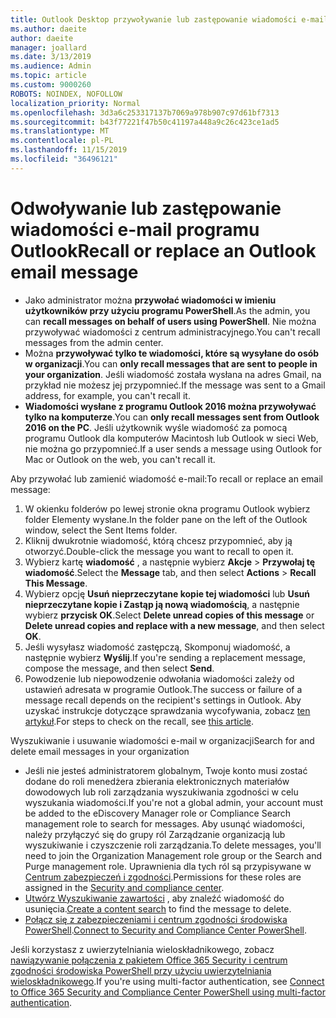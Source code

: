 ```yaml
---
title: Outlook Desktop przywoływanie lub zastępowanie wiadomości e-mail
ms.author: daeite
author: daeite
manager: joallard
ms.date: 3/13/2019
ms.audience: Admin
ms.topic: article
ms.custom: 9000260
ROBOTS: NOINDEX, NOFOLLOW
localization_priority: Normal
ms.openlocfilehash: 3d3a6c253317137b7069a978b907c97d61bf7313
ms.sourcegitcommit: b43f77221f47b50c41197a448a9c26c423ce1ad5
ms.translationtype: MT
ms.contentlocale: pl-PL
ms.lasthandoff: 11/15/2019
ms.locfileid: "36496121"
---
```

# <a name="recall-or-replace-an-outlook-email-message"></a><span data-ttu-id="6805f-102">Odwoływanie lub zastępowanie wiadomości e-mail programu Outlook</span><span class="sxs-lookup"><span data-stu-id="6805f-102">Recall or replace an Outlook email message</span></span>

- <span data-ttu-id="6805f-103">Jako administrator można **przywołać wiadomości w imieniu użytkowników przy użyciu programu PowerShell**.</span><span class="sxs-lookup"><span data-stu-id="6805f-103">As the admin, you can **recall messages on behalf of users using PowerShell**.</span></span> <span data-ttu-id="6805f-104">Nie można przywoływać wiadomości z centrum administracyjnego.</span><span class="sxs-lookup"><span data-stu-id="6805f-104">You can't recall messages from the admin center.</span></span>
- <span data-ttu-id="6805f-105">Można **przywoływać tylko te wiadomości, które są wysyłane do osób w organizacji**.</span><span class="sxs-lookup"><span data-stu-id="6805f-105">You can **only recall messages that are sent to people in your organization**.</span></span> <span data-ttu-id="6805f-106">Jeśli wiadomość została wysłana na adres Gmail, na przykład nie możesz jej przypomnieć.</span><span class="sxs-lookup"><span data-stu-id="6805f-106">If the message was sent to a Gmail address, for example, you can't recall it.</span></span>
- <span data-ttu-id="6805f-107">**Wiadomości wysłane z programu Outlook 2016 można przywoływać tylko na komputerze**.</span><span class="sxs-lookup"><span data-stu-id="6805f-107">You can **only recall messages sent from Outlook 2016 on the PC**.</span></span> <span data-ttu-id="6805f-108">Jeśli użytkownik wyśle wiadomość za pomocą programu Outlook dla komputerów Macintosh lub Outlook w sieci Web, nie można go przypomnieć.</span><span class="sxs-lookup"><span data-stu-id="6805f-108">If a user sends a message using Outlook for Mac or Outlook on the web, you can't recall it.</span></span>

<span data-ttu-id="6805f-109">Aby przywołać lub zamienić wiadomość e-mail:</span><span class="sxs-lookup"><span data-stu-id="6805f-109">To recall or replace an email message:</span></span>

1. <span data-ttu-id="6805f-110">W okienku folderów po lewej stronie okna programu Outlook wybierz folder Elementy wysłane.</span><span class="sxs-lookup"><span data-stu-id="6805f-110">In the folder pane on the left of the Outlook window, select the Sent Items folder.</span></span>
1. <span data-ttu-id="6805f-111">Kliknij dwukrotnie wiadomość, którą chcesz przypomnieć, aby ją otworzyć.</span><span class="sxs-lookup"><span data-stu-id="6805f-111">Double-click the message you want to recall to open it.</span></span>
1. <span data-ttu-id="6805f-112">Wybierz kartę **wiadomość** , a następnie wybierz **Akcje** > **Przywołaj tę wiadomość**.</span><span class="sxs-lookup"><span data-stu-id="6805f-112">Select the **Message** tab, and then select **Actions** > **Recall This Message**.</span></span>
1. <span data-ttu-id="6805f-113">Wybierz opcję **Usuń nieprzeczytane kopie tej wiadomości** lub **Usuń nieprzeczytane kopie i Zastąp ją nową wiadomością**, a następnie wybierz **przycisk OK**.</span><span class="sxs-lookup"><span data-stu-id="6805f-113">Select **Delete unread copies of this message** or **Delete unread copies and replace with a new message**, and then select **OK**.</span></span>
1. <span data-ttu-id="6805f-114">Jeśli wysyłasz wiadomość zastępczą, Skomponuj wiadomość, a następnie wybierz **Wyślij**.</span><span class="sxs-lookup"><span data-stu-id="6805f-114">If you're sending a replacement message, compose the message, and then select **Send**.</span></span>
1. <span data-ttu-id="6805f-115">Powodzenie lub niepowodzenie odwołania wiadomości zależy od ustawień adresata w programie Outlook.</span><span class="sxs-lookup"><span data-stu-id="6805f-115">The success or failure of a message recall depends on the recipient's settings in Outlook.</span></span> <span data-ttu-id="6805f-116">Aby uzyskać instrukcje dotyczące sprawdzania wycofywania, zobacz [ten artykuł](https://support.office.com/article/35027f88-d655-4554-b4f8-6c0729a723a0).</span><span class="sxs-lookup"><span data-stu-id="6805f-116">For steps to check on the recall, see [this article](https://support.office.com/article/35027f88-d655-4554-b4f8-6c0729a723a0).</span></span>

<span data-ttu-id="6805f-117">Wyszukiwanie i usuwanie wiadomości e-mail w organizacji</span><span class="sxs-lookup"><span data-stu-id="6805f-117">Search for and delete email messages in your organization</span></span>

- <span data-ttu-id="6805f-118">Jeśli nie jesteś administratorem globalnym, Twoje konto musi zostać dodane do roli menedżera zbierania elektronicznych materiałów dowodowych lub roli zarządzania wyszukiwania zgodności w celu wyszukania wiadomości.</span><span class="sxs-lookup"><span data-stu-id="6805f-118">If you're not a global admin, your account must be added to the eDiscovery Manager role or Compliance Search management role to search for messages.</span></span> <span data-ttu-id="6805f-119">Aby usunąć wiadomości, należy przyłączyć się do grupy ról Zarządzanie organizacją lub wyszukiwanie i czyszczenie roli zarządzania.</span><span class="sxs-lookup"><span data-stu-id="6805f-119">To delete messages, you'll need to join the Organization Management role group or the Search and Purge management role.</span></span> <span data-ttu-id="6805f-120">Uprawnienia dla tych ról są przypisywane w [Centrum zabezpieczeń i zgodności](https://go.microsoft.com/fwlink/?linkid=2083731).</span><span class="sxs-lookup"><span data-stu-id="6805f-120">Permissions for these roles are assigned in the [Security and compliance center](https://go.microsoft.com/fwlink/?linkid=2083731).</span></span>
- <span data-ttu-id="6805f-121">[Utwórz Wyszukiwanie zawartości](https://docs.microsoft.com/office365/securitycompliance/content-search) , aby znaleźć wiadomość do usunięcia.</span><span class="sxs-lookup"><span data-stu-id="6805f-121">[Create a content search](https://docs.microsoft.com/office365/securitycompliance/content-search) to find the message to delete.</span></span>
- <span data-ttu-id="6805f-122">[Połącz się z zabezpieczeniami i centrum zgodności środowiska PowerShell](https://docs.microsoft.com/powershell/exchange/office-365-scc/connect-to-scc-powershell/connect-to-scc-powershell?view=exchange-ps).</span><span class="sxs-lookup"><span data-stu-id="6805f-122">[Connect to Security and Compliance Center PowerShell](https://docs.microsoft.com/powershell/exchange/office-365-scc/connect-to-scc-powershell/connect-to-scc-powershell?view=exchange-ps).</span></span>

<span data-ttu-id="6805f-123">Jeśli korzystasz z uwierzytelniania wieloskładnikowego, zobacz [nawiązywanie połączenia z pakietem Office 365 Security i centrum zgodności środowiska PowerShell przy użyciu uwierzytelniania wieloskładnikowego](https://docs.microsoft.com/powershell/exchange/office-365-scc/connect-to-scc-powershell/mfa-connect-to-scc-powershell?view=exchange-ps).</span><span class="sxs-lookup"><span data-stu-id="6805f-123">If you're using multi-factor authentication, see [Connect to Office 365 Security and Compliance Center PowerShell using multi-factor authentication](https://docs.microsoft.com/powershell/exchange/office-365-scc/connect-to-scc-powershell/mfa-connect-to-scc-powershell?view=exchange-ps).</span></span>